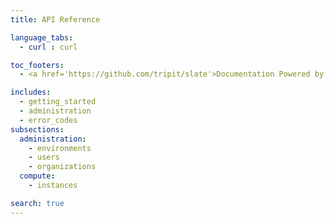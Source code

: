 ```yaml
---
title: API Reference

language_tabs:
  - curl : curl

toc_footers:
  - <a href='https://github.com/tripit/slate'>Documentation Powered by Slate</a>

includes:
  - getting_started
  - administration
  - error_codes
subsections:
  administration:
    - environments
    - users
    - organizations
  compute:
    - instances

search: true
---
```

